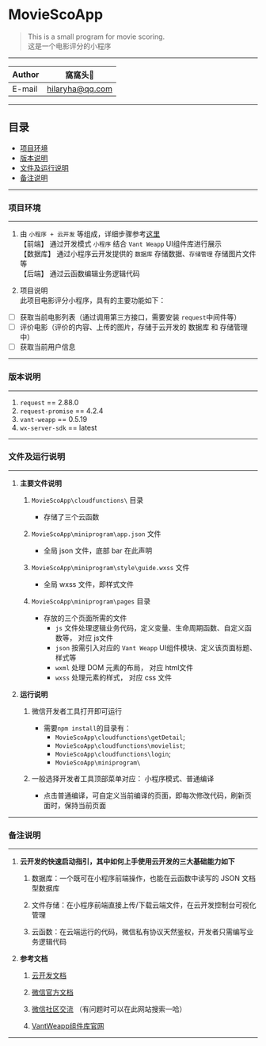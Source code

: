 # MovieScoApp
> This is a small program for movie scoring.    
  这是一个电影评分的小程序

****
	
|Author|窩窩头:panda_face:|
|---|---
|E-mail|hilaryha@qq.com

****
## 目录
* [项目环境](#项目环境)
* [版本说明](#版本说明)
* [文件及运行说明](#文件及运行说明)
* [备注说明](#备注说明)

*****
### 项目环境
-----
1. 由 `小程序 + 云开发` 等组成，详细步骤参考[这里](https://blog.csdn.net/weixin_42512937/article/details/102818614 "微信小程序Demo之电影评分功能")  
  【前端】   通过开发模式 `小程序` 结合 `Vant Weapp` UI组件库进行展示  
  【数据库】 通过小程序云开发提供的 `数据库` 存储数据、`存储管理` 存储图片文件等  
  【后端】   通过云函数编辑业务逻辑代码  

2. 项目说明  
  此项目电影评分小程序，具有的主要功能如下：  
  - [ ] 获取当前电影列表（通过调用第三方接口，需要安装 `request`中间件等）    
  - [ ] 评价电影（评价的内容、上传的图片，存储于云开发的 数据库 和 存储管理中）    
  - [ ] 获取当前用户信息    

*****
### 版本说明
-----
1. `request` == 2.88.0
2. `request-promise` == 4.2.4
3. `vant-weapp` == 0.5.19
4. `wx-server-sdk` == latest


*****
### 文件及运行说明
------
1. **主要文件说明**   
    1. `MovieScoApp\cloudfunctions\` 目录  
        * 存储了三个云函数

    2. `MovieScoApp\miniprogram\app.json` 文件   
        * 全局 json 文件，底部 bar 在此声明

    3. `MovieScoApp\miniprogram\style\guide.wxss` 文件
        * 全局 wxss 文件，即样式文件

    4. `MovieScoApp\miniprogram\pages` 目录 
        * 存放的三个页面所需的文件
            * `js` 文件处理逻辑业务代码，定义变量、生命周期函数、自定义函数等， 对应 js文件
            * `json` 按需引入对应的 `Vant Weapp` UI组件模块、定义该页面标题、样式等
            * `wxml` 处理 DOM 元素的布局， 对应 html文件
            * `wxss` 处理元素的样式， 对应 css 文件

2. **运行说明**
    1. 微信开发者工具打开即可运行
        *  需要`npm install`的目录有：
            *  `MovieScoApp\cloudfunctions\getDetail`;
            *   `MovieScoApp\cloudfunctions\movielist`;
            *   `MovieScoApp\cloudfunctions\login`;
            *   `MovieScoApp\miniprogram\`


    2. 一般选择开发者工具顶部菜单对应： 小程序模式、普通编译
        * 点击普通编译，可自定义当前编译的页面，即每次修改代码，刷新页面时，保持当前页面


*****
### 备注说明
-----
1. **云开发的快速启动指引，其中如何上手使用云开发的三大基础能力如下**  
    1. 数据库：一个既可在小程序前端操作，也能在云函数中读写的 JSON 文档型数据库
    
    2. 文件存储：在小程序前端直接上传/下载云端文件，在云开发控制台可视化管理

    3. 云函数：在云端运行的代码，微信私有协议天然鉴权，开发者只需编写业务逻辑代码

2. **参考文档**  
    1. [云开发文档](https://developers.weixin.qq.com/miniprogram/dev/wxcloud/basis/getting-started.html)

    2. [微信官方文档](https://developers.weixin.qq.com/miniprogram/dev/framework/)

    3. [微信社区交流](https://developers.weixin.qq.com/community/develop/mixflow) （有问题时可以在此网站搜索一哈）

    4. [VantWeapp组件库官网](https://youzan.github.io/vant-weapp/#/intro)
******

